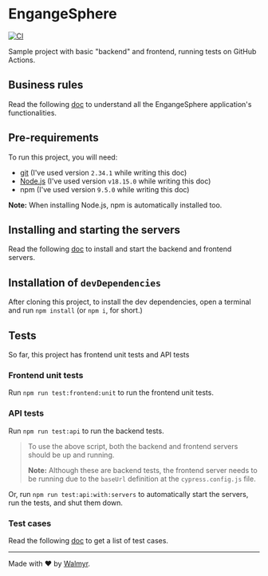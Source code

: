 # EngangeSphere

[![CI](https://github.com/wlsf82/EngageSphere/actions/workflows/ci.yml/badge.svg)](https://github.com/wlsf82/EngageSphere/actions/workflows/ci.yml)

Sample project with basic "backend" and frontend, running tests on GitHub Actions.

## Business rules

Read the following [doc](./docs/Requirements.md) to understand all the EngangeSphere application's functionalities.

## Pre-requirements

To run this project, you will need:

- [git](https://git-scm.com/downloads) (I've used version `2.34.1` while writing this doc)
- [Node.js](https://nodejs.org/en/) (I've used version `v18.15.0` while writing this doc)
- npm (I've used version `9.5.0` while writing this doc)

**Note:** When installing Node.js, npm is automatically installed too.

## Installing and starting the servers

Read the following [doc](./docs/TestEnvironment.md) to install and start the backend and frontend servers.

## Installation of `devDependencies`

After cloning this project, to install the dev dependencies, open a terminal and run `npm install` (or `npm i`, for short.)

## Tests

So far, this project has frontend unit tests and API tests

### Frontend unit tests

Run `npm run test:frontend:unit` to run the frontend unit tests.

### API tests

Run `npm run test:api` to run the backend tests.

> To use the above script, both the backend and frontend servers should be up and running.
>
> **Note:** Although these are backend tests, the frontend server needs to be running due to the `baseUrl` definition at the `cypress.config.js` file.

Or, run `npm run test:api:with:servers` to automatically start the servers, run the tests, and shut them down.

### Test cases

Read the following [doc](./docs/TestCases.md) to get a list of test cases.

___

Made with ❤️ by [Walmyr](https://walmyr.dev).
